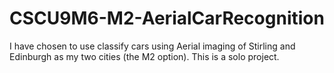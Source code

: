 # CSCU9M6-M2-AerialCarRecognition
I have chosen to use classify cars using Aerial imaging of Stirling and Edinburgh as my two cities (the M2 option).
This is a solo project.
